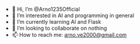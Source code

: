- 👋 Hi, I’m @Arno1235Official
- 👀 I’m interested in AI and programming in general
- 🌱 I’m currently learning AI and Flask
- 💞️ I’m looking to collaborate on nothing
- 📫 How to reach me: arno.ve2000@gmail.com

<!---
Arno1235Official/Arno1235Official is a ✨ special ✨ repository because its `README.md` (this file) appears on your GitHub profile.
You can click the Preview link to take a look at your changes.
--->
